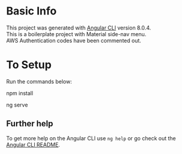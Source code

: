 # Basic Info

This project was generated with [Angular CLI](https://github.com/angular/angular-cli) version 8.0.4.<br/>
This is a boilerplate project with Material side-nav menu. <br/>
AWS Authentication codes have been commented out.

# To Setup 
Run the commands below: <br/>

npm install <br/>

ng serve<br/>

## Further help

To get more help on the Angular CLI use `ng help` or go check out the [Angular CLI README](https://github.com/angular/angular-cli/blob/master/README.md).
